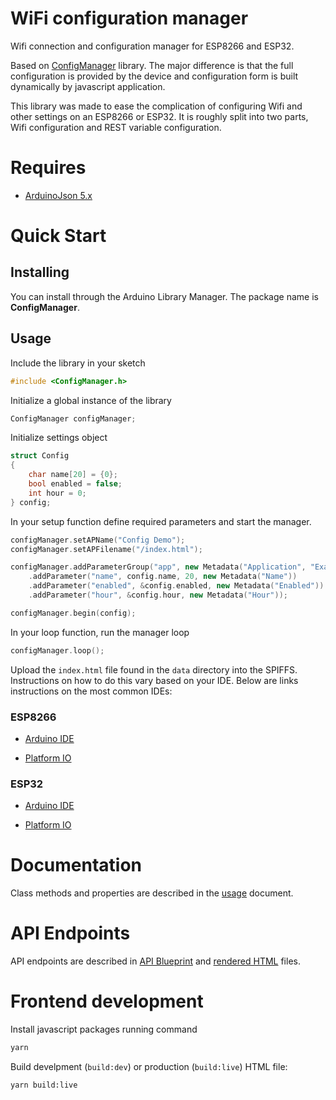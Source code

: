 # WiFi configuration manager

Wifi connection and configuration manager for ESP8266 and ESP32.

Based on [ConfigManager](https://github.com/snakeye/ConfigManager) library. The major difference
is that the full configuration is provided by the device and configuration form is built
dynamically by javascript application.

This library was made to ease the complication of configuring Wifi and other
settings on an ESP8266 or ESP32. It is roughly split into two parts, Wifi configuration
and REST variable configuration.

# Requires

* [ArduinoJson 5.x](https://github.com/bblanchon/ArduinoJson)

# Quick Start

## Installing

You can install through the Arduino Library Manager. The package name is
**ConfigManager**.

## Usage

Include the library in your sketch

```cpp
#include <ConfigManager.h>
```

Initialize a global instance of the library

```cpp
ConfigManager configManager;
```

Initialize settings object

```cpp
struct Config
{
    char name[20] = {0};
    bool enabled = false;
    int hour = 0;
} config;
```

In your setup function define required parameters and start the manager.

```cpp
configManager.setAPName("Config Demo");
configManager.setAPFilename("/index.html");

configManager.addParameterGroup("app", new Metadata("Application", "Example of application properties"))
    .addParameter("name", config.name, 20, new Metadata("Name"))
    .addParameter("enabled", &config.enabled, new Metadata("Enabled"))
    .addParameter("hour", &config.hour, new Metadata("Hour"));

configManager.begin(config);
```

In your loop function, run the manager loop

```cpp
configManager.loop();
```

Upload the ```index.html``` file found in the ```data``` directory into the SPIFFS.
Instructions on how to do this vary based on your IDE. Below are links instructions
on the most common IDEs:

### ESP8266

* [Arduino IDE](http://arduino-esp8266.readthedocs.io/en/latest/filesystem.html#uploading-files-to-file-system)

* [Platform IO](http://docs.platformio.org/en/stable/platforms/espressif.html#uploading-files-to-file-system-spiffs)

### ESP32

* [Arduino IDE](https://github.com/me-no-dev/arduino-esp32fs-plugin)

* [Platform IO](http://docs.platformio.org/en/stable/platforms/espressif32.html#uploading-files-to-file-system-spiffs)

# Documentation

Class methods and properties are described in the [usage](/docs/usage.md) document.

# API Endpoints

API endpoints are described in [API Blueprint](/docs/dist/api.apib) and [rendered HTML](/docs/dist/api.html) files.

# Frontend development

Install javascript packages running command

```bash
yarn
```

Build develpment (`build:dev`) or production (`build:live`) HTML file:

```bash
yarn build:live
```